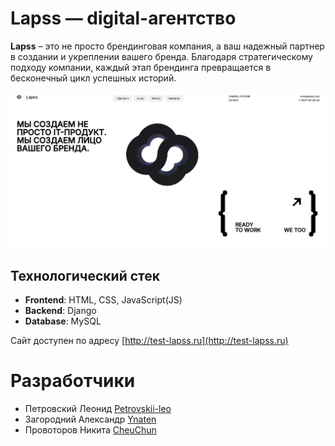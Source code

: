 # Lapss — digital-агентство

**Lapss** – это не просто брендинговая компания, а ваш надежный партнер в создании и укреплении вашего бренда. Благодаря стратегическому подходу компании, каждый этап брендинга превращается в бесконечный цикл успешных историй.

<picture>
 <img alt="Main page" src="https://github.com/algorithm-ssau/Petrovskii/blob/main/img/main.jpg">
</picture>


## Технологический стек

- **Frontend**: HTML, CSS, JavaScript(JS)
- **Backend**: Django
- **Database**: MySQL


Сайт доступен по адресу [http://test-lapss.ru](http://test-lapss.ru)

# Разработчики
* Петровский Леонид [Petrovskii-leo](https://github.com/Petrovskii-leo)
* Загородний Александр [Ynaten](https://github.com/Ynaten)
* Провоторов Никита [CheuChun](https://github.com/CheuChun)
